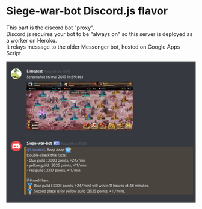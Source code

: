 # Siege-war-bot Discord.js flavor
This part is the discord bot "proxy".  
Discord.js requires your bot to be "always on" so this server is deployed as a worker on Heroku.  
It relays message to the older Messenger bot, hosted on Google Apps Script.

![Hello World](docs/screenshot.png)